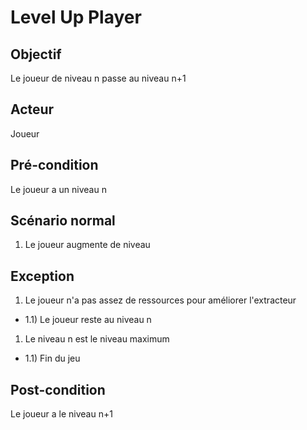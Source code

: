 # Level Up Player

## Objectif

Le joueur de niveau n passe au niveau n+1

## Acteur

Joueur

## Pré-condition

Le joueur a un niveau n

## Scénario normal


1) Le joueur augmente de niveau

## Exception

1) Le joueur n'a pas assez de ressources pour améliorer l'extracteur
- 1.1) Le joueur reste au niveau n


1) Le niveau n est le niveau maximum
- 1.1) Fin du jeu

## Post-condition

Le joueur a le niveau n+1